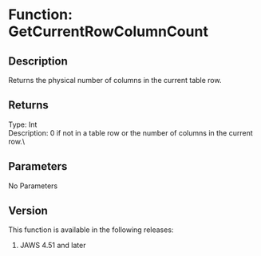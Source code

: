 # Function: GetCurrentRowColumnCount

## Description

Returns the physical number of columns in the current table row.

## Returns

Type: Int\
Description: 0 if not in a table row or the number of columns in the
current row.\

## Parameters

No Parameters

## Version

This function is available in the following releases:

1.  JAWS 4.51 and later
